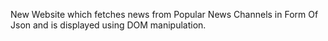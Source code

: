 New Website which fetches news from Popular News Channels in Form Of Json and is displayed using DOM manipulation.
